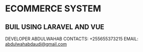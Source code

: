 # ECOMMERCE SYSTEM 
## BUIL USING LARAVEL AND VUE
DEVELOPER ABDULWAHAB
CONTACTS: +255655373215
EMAIL: abdulwahabdaudi@gmail.com
